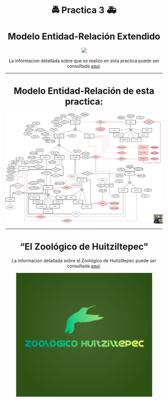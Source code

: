 <div align="center">

# 🚔 **Practica 3** 🚑



# **Modelo Entidad-Relación Extendido**


</div>


<div align="center">

[![](https://media.giphy.com/media/H2Qwbfw4FctdS/giphy.gif)](https://www.youtube.com/watch?v=dkpgz3uQ58U)

La informacion detallada sobre que se realizo en esta practica puede ser consultada [aquí](./Practica03/Docs/Specs-Práctica03.pdf).

</div>


---

<div align="center">

# **Modelo Entidad-Relación de esta practica:**


![Img Modelo E-R](./Diagramas/ERLosEmpresaurios.png)

</div>


<div align="center">

---
# **“El Zoológico de Huitziltepec”**


La informacion detallada sobre el Zoológico de Huitziltepec puede ser consultada [aquí](https://github.com/CarlosCastanon2099/Fundamentos-de-Bases-de-Datos/blob/main/Teoria/00-Caso-De-Uso/El%20Zool%C3%B3gico%20de%20Huitziltepec.pdf).



![Logo Zoo](./../../Media/logoZoo.png)


</div>




